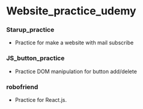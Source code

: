 # Website_practice_udemy

### Starup_practice
* Practice for make a website with mail subscribe

### JS_button_practice
* Practice DOM manipulation for button add/delete

### robofriend
* Practice for React.js.
